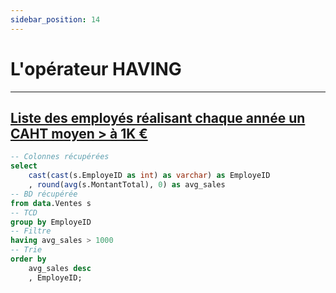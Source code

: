 ```yaml
---
sidebar_position: 14
---
```


# L'opérateur HAVING

---

## <u>Liste des employés réalisant chaque année un CAHT moyen > à 1K € </u>

<!-- Requête SQL -->

```sql ex1
-- Colonnes récupérées
select
    cast(cast(s.EmployeID as int) as varchar) as EmployeID
    , round(avg(s.MontantTotal), 0) as avg_sales
-- BD récupérée
from data.Ventes s
-- TCD
group by EmployeID
-- Filtre
having avg_sales > 1000
-- Trie
order by
    avg_sales desc
    , EmployeID;
```

<!-- Table -->

<DataTable data={ex1} search=true rowShading=true totalRow=true rows=15>
    <Column id=EmployeID align=center title="N° Employe" totalAgg="CAHT moyen"/>
    <Column id=avg_sales align=center title="CAHT moyen réalisé" totalAgg=mean fmt='# ### " €"' contentType=colorscale scaleColor=brown/>
</DataTable>
